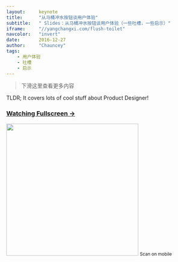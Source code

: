 ```yaml
---
layout:     keynote
title:      "从马桶冲水按钮谈用户体验"
subtitle:   " Slides：从马桶冲水按钮谈用户体验（一些吐槽，一些启示）"
iframe:     "//yangchangxi.com/flush-toilet"
navcolor:   "invert"
date:       2016-12-27
author:     "Chauncey"
tags:
    - 用户体验
    - 吐槽
    - 启示
---
```


> 下滑这里查看更多内容


TLDR; It covers lots of cool stuff about Product Designer!

### [Watching Fullscreen → ](https://yangchangxi.com/flush-toilet/)

<div class="visible-md visible-lg">
    <img src="//yangchangxi.com/flush-toilet/attach/qrcode.png" width="350" />
    <small class="img-hint">Scan on mobile</small>
</div>
